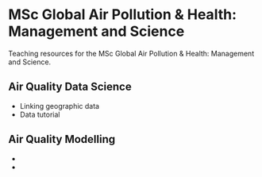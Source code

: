 # MSc Global Air Pollution & Health: Management and Science

Teaching resources for the MSc Global Air Pollution & Health: Management and Science.

## Air Quality Data Science

* Linking geographic data
* Data tutorial

## Air Quality Modelling

* 
* 
